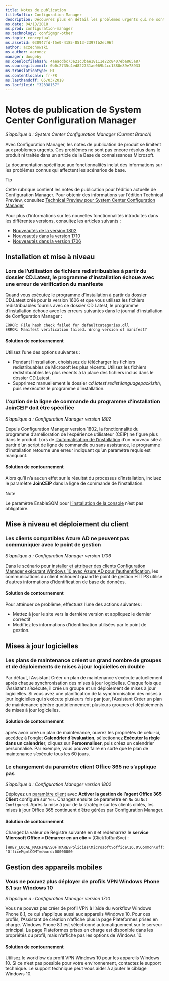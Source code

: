 ```yaml
---
title: Notes de publication
titleSuffix: Configuration Manager
description: Découvrez plus en détail les problèmes urgents qui ne sont pas encore résolus dans le produit ni traités dans un article de la Base de connaissances Microsoft.
ms.date: 04/18/2018
ms.prod: configuration-manager
ms.technology: configmgr-other
ms.topic: conceptual
ms.assetid: 030947fd-f5e0-4185-8513-2397fb2ec96f
author: aczechowski
ms.author: aaroncz
manager: dougeby
ms.openlocfilehash: 4aeacdbc73e21c3bae18111e22c8407eba865a87
ms.sourcegitcommit: 0b0c2735c4ed822731ae069b4cc1380e89e78933
ms.translationtype: HT
ms.contentlocale: fr-FR
ms.lasthandoff: 05/03/2018
ms.locfileid: "32338157"
---
```

# <a name="release-notes-for-system-center-configuration-manager"></a>Notes de publication de System Center Configuration Manager

*S’applique à : System Center Configuration Manager (Current Branch)*

Avec Configuration Manager, les notes de publication de produit se limitent aux problèmes urgents. Ces problèmes ne sont pas encore résolus dans le produit ni traités dans un article de la Base de connaissances Microsoft.  

La documentation spécifique aux fonctionnalités inclut des informations sur les problèmes connus qui affectent les scénarios de base.  

> [!TIP]  
>  Cette rubrique contient les notes de publication pour l’édition actuelle de Configuration Manager. Pour obtenir des informations sur l’édition Technical Preview, consultez [Technical Preview pour System Center Configuration Manager](../../../../core/get-started/technical-preview.md)  

Pour plus d’informations sur les nouvelles fonctionnalités introduites dans les différentes versions, consultez les articles suivants :
- [Nouveautés de la version 1802](/sccm/core/plan-design/changes/whats-new-in-version-1802)
- [Nouveautés dans la version 1710](/sccm/core/plan-design/changes/whats-new-in-version-1710)
- [Nouveautés dans la version 1706](/sccm/core/plan-design/changes/whats-new-in-version-1706)  



## <a name="setup-and-upgrade"></a>Installation et mise à niveau  


### <a name="when-using-redistributable-files-from-the-cdlatest-folder-setup-fails-with-a-manifest-verification-error"></a>Lors de l’utilisation de fichiers redistribuables à partir du dossier CD.Latest, le programme d’installation échoue avec une erreur de vérification du manifeste
<!-- 510080, 490569  -->

Quand vous exécutez le programme d’installation à partir du dossier CD.Latest créé pour la version 1606 et que vous utilisez les fichiers redistribuables fournis avec ce dossier CD.Latest, le programme d’installation échoue avec les erreurs suivantes dans le journal d’installation de Configuration Manager :

  `ERROR: File hash check failed for defaultcategories.dll`  
  `ERROR: Manifest verification failed. Wrong version of manifest?`

#### <a name="workaround"></a>Solution de contournement
Utilisez l’une des options suivantes :
 - Pendant l’installation, choisissez de télécharger les fichiers redistribuables de Microsoft les plus récents. Utilisez les fichiers redistribuables les plus récents à la place des fichiers inclus dans le dossier CD.Latest.
 - Supprimez manuellement le dossier *cd.latest\redist\languagepack\zhh*, puis réexécutez le programme d’installation.


### <a name="setup-command-line-option-joinceip-must-be-specified"></a>L’option de la ligne de commande du programme d’installation JoinCEIP doit être spécifiée
<!--510806-->
*S’applique à : Configuration Manager version 1802*

Depuis Configuration Manager version 1802, la fonctionnalité du programme d’amélioration de l’expérience utilisateur (CEIP) ne figure plus dans le produit. Lors de [l’automatisation de l’installation](/sccm/core/servers/deploy/install/command-line-options-for-setup) d’un nouveau site à partir d’un script de ligne de commande ou sans assistance, le programme d’installation retourne une erreur indiquant qu’un paramètre requis est manquant. 

#### <a name="workaround"></a>Solution de contournement
Alors qu’il n’a aucun effet sur le résultat du processus d’installation, incluez le paramètre **JoinCEIP** dans la ligne de commande de l’installation.

 > [!Note]  
 > Le paramètre EnableSQM pour [l’installation de la console](/sccm/core/servers/deploy/install/install-consoles) n’est pas obligatoire.



<!-- ## Backup and recovery  -->


## <a name="client-deployment-and-upgrade"></a>Mise à niveau et déploiement du client

### <a name="azure-ad-enabled-clients-cant-communicate-with-management-point"></a>Les clients compatibles Azure AD ne peuvent pas communiquer avec le point de gestion
<!--501089-->
*S’applique à : Configuration Manager version 1706*
<!--also fixed in 1710 HFRU-->
Dans le scénario pour [installer et attribuer des clients Configuration Manager exécutant Windows 10 avec Azure AD pour l’authentification](/sccm/core/clients/deploy/deploy-clients-cmg-azure), les communications du client échouent quand le point de gestion HTTPS utilise d’autres informations d’identification de base de données. 

#### <a name="workaround"></a>Solution de contournement
Pour atténuer ce problème, effectuez l’une des actions suivantes :
- Mettez à jour le site vers la dernière version et appliquez le dernier correctif
- Modifiez les informations d’identification utilisées par le point de gestion.


<!-- ## Operating system deployment  -->



## <a name="software-updates"></a>Mises à jour logicielles

### <a name="servicing-plans-create-many-duplicate-software-update-groups-and-deployments-by-default"></a>Les plans de maintenance créent un grand nombre de groupes et de déploiements de mises à jour logicielles en double  
<!-- 474326 -->
Par défaut, l’Assistant Créer un plan de maintenance s’exécute actuellement après chaque synchronisation des mises à jour logicielles. Chaque fois que l’Assistant s’exécute, il crée un groupe et un déploiement de mises à jour logicielles. Si vous avez une planification de la synchronisation des mises à jour logicielles qui s’exécute plusieurs fois par jour, l’Assistant Créer un plan de maintenance génère quotidiennement plusieurs groupes et déploiements de mises à jour logicielles.  

#### <a name="workaround"></a>Solution de contournement
 après avoir créé un plan de maintenance, ouvrez les propriétés de celui-ci, accédez à l’onglet **Calendrier d’évaluation**, sélectionnez **Exécuter la règle dans un calendrier**, cliquez sur **Personnaliser**, puis créez un calendrier personnalisé. Par exemple, vous pouvez faire en sorte que le plan de maintenance s’exécute tous les 60 jours.  


### <a name="changing-office-365-client-setting-doesnt-apply"></a>Le changement du paramètre client Office 365 ne s’applique pas 
<!--511551-->
*S’applique à : Configuration Manager version 1802*  

Déployez un [paramètre client](/sccm/core/clients/deploy/about-client-settings#enable-management-of-the-office-365-client-agent) avec **Activer la gestion de l’agent Office 365 Client** configuré sur `Yes`. Changez ensuite ce paramètre en `No` ou `Not Configured`. Après la mise à jour de la stratégie sur les clients ciblés, les mises à jour Office 365 continuent d’être gérées par Configuration Manager. 

#### <a name="workaround"></a>Solution de contournement
Changez la valeur de Registre suivante en `0` et redémarrez le **service Microsoft Office « Démarrer en un clic »** (ClickToRunSvc) :

```
[HKEY_LOCAL_MACHINE\SOFTWARE\Policies\Microsoft\office\16.0\Common\officeupdate]
"OfficeMgmtCOM"=dword:00000000
```



## <a name="mobile-device-management"></a>Gestion des appareils mobiles  

### <a name="you-can-no-longer-deploy-windows-phone-81-vpn-profiles-to-windows-10"></a>Vous ne pouvez plus déployer de profils VPN Windows Phone 8.1 sur Windows 10
<!-- 503274  -->
*S’applique à : Configuration Manager version 1710*

Vous ne pouvez pas créer de profil VPN à l’aide du workflow Windows Phone 8.1, ce qui s’applique aussi aux appareils Windows 10. Pour ces profils, l’Assistant de création n’affiche plus la page Plateformes prises en charge. Windows Phone 8.1 est sélectionné automatiquement sur le serveur principal. La page Plateformes prises en charge est disponible dans les propriétés du profil, mais n’affiche pas les options de Windows 10.

#### <a name="workaround"></a>Solution de contournement
 Utilisez le workflow du profil VPN Windows 10 pour les appareils Windows 10. Si ce n’est pas possible pour votre environnement, contactez le support technique. Le support technique peut vous aider à ajouter le ciblage Windows 10.



<!-- ## Reports and monitoring    -->
<!-- ## Conditional access   -->
<!-- ## Endpoint Protection -->
